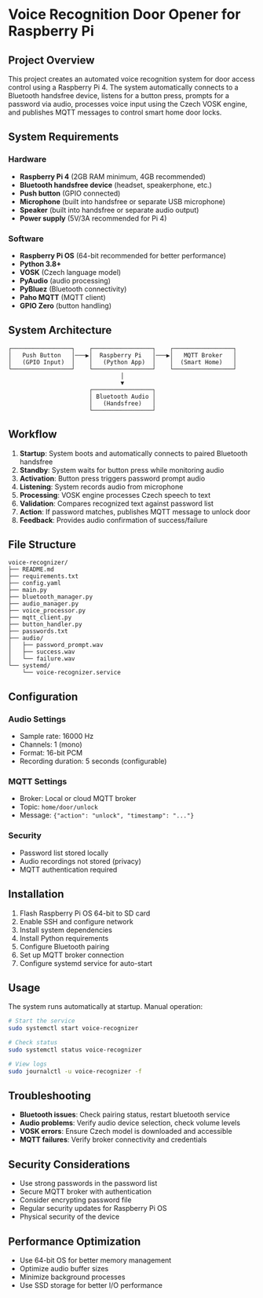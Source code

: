 # Voice Recognition Door Opener for Raspberry Pi

## Project Overview

This project creates an automated voice recognition system for door access control using a Raspberry Pi 4. The system automatically connects to a Bluetooth handsfree device, listens for a button press, prompts for a password via audio, processes voice input using the Czech VOSK engine, and publishes MQTT messages to control smart home door locks.

## System Requirements

### Hardware
- **Raspberry Pi 4** (2GB RAM minimum, 4GB recommended)
- **Bluetooth handsfree device** (headset, speakerphone, etc.)
- **Push button** (GPIO connected)
- **Microphone** (built into handsfree or separate USB microphone)
- **Speaker** (built into handsfree or separate audio output)
- **Power supply** (5V/3A recommended for Pi 4)

### Software
- **Raspberry Pi OS** (64-bit recommended for better performance)
- **Python 3.8+**
- **VOSK** (Czech language model)
- **PyAudio** (audio processing)
- **PyBluez** (Bluetooth connectivity)
- **Paho MQTT** (MQTT client)
- **GPIO Zero** (button handling)

## System Architecture

```
┌─────────────────┐    ┌─────────────────┐    ┌─────────────────┐
│   Push Button   │───▶│  Raspberry Pi   │───▶│   MQTT Broker   │
│   (GPIO Input)  │    │   (Python App)  │    │  (Smart Home)   │
└─────────────────┘    └─────────────────┘    └─────────────────┘
                                │
                                ▼
                       ┌─────────────────┐
                       │ Bluetooth Audio │
                       │   (Handsfree)   │
                       └─────────────────┘
```

## Workflow

1. **Startup**: System boots and automatically connects to paired Bluetooth handsfree
2. **Standby**: System waits for button press while monitoring audio
3. **Activation**: Button press triggers password prompt audio
4. **Listening**: System records audio from microphone
5. **Processing**: VOSK engine processes Czech speech to text
6. **Validation**: Compares recognized text against password list
7. **Action**: If password matches, publishes MQTT message to unlock door
8. **Feedback**: Provides audio confirmation of success/failure

## File Structure

```
voice-recognizer/
├── README.md
├── requirements.txt
├── config.yaml
├── main.py
├── bluetooth_manager.py
├── audio_manager.py
├── voice_processor.py
├── mqtt_client.py
├── button_handler.py
├── passwords.txt
├── audio/
│   ├── password_prompt.wav
│   ├── success.wav
│   └── failure.wav
└── systemd/
    └── voice-recognizer.service
```

## Configuration

### Audio Settings
- Sample rate: 16000 Hz
- Channels: 1 (mono)
- Format: 16-bit PCM
- Recording duration: 5 seconds (configurable)

### MQTT Settings
- Broker: Local or cloud MQTT broker
- Topic: `home/door/unlock`
- Message: `{"action": "unlock", "timestamp": "..."}`

### Security
- Password list stored locally
- Audio recordings not stored (privacy)
- MQTT authentication required

## Installation

1. Flash Raspberry Pi OS 64-bit to SD card
2. Enable SSH and configure network
3. Install system dependencies
4. Install Python requirements
5. Configure Bluetooth pairing
6. Set up MQTT broker connection
7. Configure systemd service for auto-start

## Usage

The system runs automatically at startup. Manual operation:

```bash
# Start the service
sudo systemctl start voice-recognizer

# Check status
sudo systemctl status voice-recognizer

# View logs
sudo journalctl -u voice-recognizer -f
```

## Troubleshooting

- **Bluetooth issues**: Check pairing status, restart bluetooth service
- **Audio problems**: Verify audio device selection, check volume levels
- **VOSK errors**: Ensure Czech model is downloaded and accessible
- **MQTT failures**: Verify broker connectivity and credentials

## Security Considerations

- Use strong passwords in the password list
- Secure MQTT broker with authentication
- Consider encrypting password file
- Regular security updates for Raspberry Pi OS
- Physical security of the device

## Performance Optimization

- Use 64-bit OS for better memory management
- Optimize audio buffer sizes
- Minimize background processes
- Use SSD storage for better I/O performance 